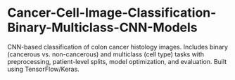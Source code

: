 # Cancer-Cell-Image-Classification-Binary-Multiclass-CNN-Models
CNN-based classification of colon cancer histology images. Includes binary (cancerous vs. non-cancerous) and multiclass (cell type) tasks with preprocessing, patient-level splits, model optimization, and evaluation. Built using TensorFlow/Keras.
